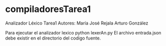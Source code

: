 # compiladoresTarea1
Analizador Léxico Tarea1
Autores: 
María José Rejala
Arturo González 

Para ejecutar el analizador lexico
python lexerAn.py
El archivo entrada.json debe existir en el directorio del codigo fuente.
